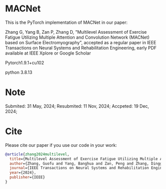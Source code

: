 # MACNet

This is the PyTorch implementation of MACNet in our paper:

Zhang G, Yang B, Zan P, Zhang D, "Multilevel Assessment of Exercise Fatigue Utilizing Multiple Attention and Convolution Network (MACNet) based on Surface Electromyography", accepted as a regular paper in IEEE Transactions on Neural Systems and Rehabilitation Engineering, early PDF available at IEEE Xplore or Google Scholar

Pytorch1.9.1+cu102

python 3.8.13

# Note
Submited: 31 May, 2024;
Resubmited: 11 Nov, 2024;
Accpeted: 19 Dec, 2024;

# Cite
Please cite our paper if you use our code in your work:
```bibtex
@article{zhang2024multilevel,
  title={Multilevel Assessment of Exercise Fatigue Utilizing Multiple Attention and Convolution Network (MACNet) based on Surface Electromyography},
  author={Zhang, Guofu and Yang, Banghua and Zan, Peng and Zhang, Dingguo},
  journal={IEEE Transactions on Neural Systems and Rehabilitation Engineering},
  year={2024},
  publisher={IEEE}
}

